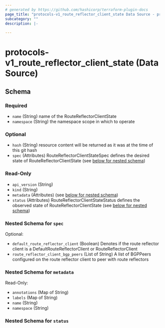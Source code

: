 ```yaml
---
# generated by https://github.com/hashicorp/terraform-plugin-docs
page_title: "protocols-v1_route_reflector_client_state Data Source - protocols-v1"
subcategory: ""
description: |-
  
---
```


# protocols-v1_route_reflector_client_state (Data Source)





<!-- schema generated by tfplugindocs -->
## Schema

### Required

- `name` (String) name of the RouteReflectorClientState
- `namespace` (String) the namespace scope in which to operate

### Optional

- `hash` (String) resource content will be returned as it was at the time of this git hash
- `spec` (Attributes) RouteReflectorClientStateSpec defines the desired state of RouteReflectorClientState (see [below for nested schema](#nestedatt--spec))

### Read-Only

- `api_version` (String)
- `kind` (String)
- `metadata` (Attributes) (see [below for nested schema](#nestedatt--metadata))
- `status` (Attributes) RouteReflectorClientStateStatus defines the observed state of RouteReflectorClientState (see [below for nested schema](#nestedatt--status))

<a id="nestedatt--spec"></a>
### Nested Schema for `spec`

Optional:

- `default_route_reflector_client` (Boolean) Denotes if the route reflector client is a DefaultRouteReflectorClient or RouteReflectorClient
- `route_reflector_client_bgp_peers` (List of String) A list of BGPPeers configured on the route reflector client to peer with route reflectors


<a id="nestedatt--metadata"></a>
### Nested Schema for `metadata`

Read-Only:

- `annotations` (Map of String)
- `labels` (Map of String)
- `name` (String)
- `namespace` (String)


<a id="nestedatt--status"></a>
### Nested Schema for `status`
